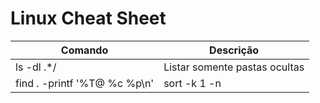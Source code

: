 # Linux Cheat Sheet

| Comando | Descrição |
|---------|-----------|
| ls -dl .*/ | Listar somente pastas ocultas |
| find . -printf '%T@ %c %p\n' | sort -k 1 -n | cut -d' ' -f2- | teste |